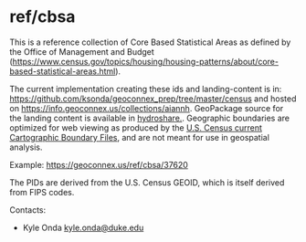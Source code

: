ref/cbsa
===

This is a reference collection of Core Based Statistical Areas as defined by the Office of Management and Budget (https://www.census.gov/topics/housing/housing-patterns/about/core-based-statistical-areas.html).

The current implementation creating these ids and landing-content is in: https://github.com/ksonda/geoconnex_prep/tree/master/census and hosted on https://info.geoconnex.us/collections/aiannh. GeoPackage source for the landing content is available in [hydroshare.](https://www.hydroshare.org/resource/4a22e88e689949afa1cf71ae009eaf1b/data/contents/cbsa.gpkg).  Geographic boundaries are optimized for web viewing as produced by the [U.S. Census current Cartographic Boundary Files](https://www.census.gov/geographies/mapping-files/time-series/geo/cartographic-boundary.html), and are not meant for use in geospatial analysis.

Example:
https://geoconnex.us/ref/cbsa/37620

The PIDs are derived from the U.S. Census GEOID, which is itself derived from FIPS codes. 

Contacts: 
* Kyle Onda <kyle.onda@duke.edu>


